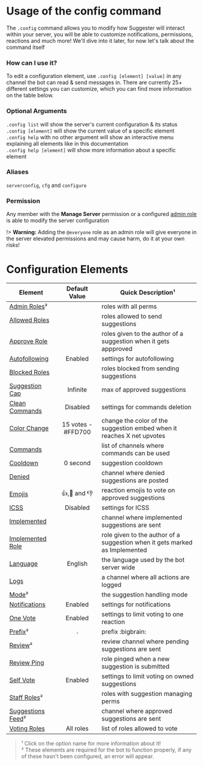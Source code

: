 # Usage of the config command

The `.config` command allows you to modify how Suggester will interact within your server, you will be able to customize notifications, permissions, reactions and much more! We'll dive into it later, for now let's talk about the command itself

### How can I use it?

To edit a configuration element, use `.config [element] [value]` in any channel the bot can read & send messages in. There are currently 25+ different settings you can customize, which you can find more information on the table below.

### Optional Arguments

`.config list` will show the server's current configuration & its status\
`.config [element]` will show the current value of a specific element\
`.config help` with no other argument will show an interactive menu explaining all elements like in this documentation\
`.config help [element]` will show more information about a specific element

### Aliases
`serverconfig`, `cfg` and `configure`

### Permission
Any member with the **Manage Server** permission or a configured [admin role](/config/adminroles.md) is able to modify the server configuration

!> **Warning:** Adding the `@everyone` role as an admin role will give everyone in the server elevated permissions and may cause harm, do it at your own risks!

# Configuration Elements

| Element                                       |  Default Value           |  Quick Description¹  |
|-----------------------------------------------|:------------------------:|------------------------------------------|
| [Admin Roles](/config/adminroles.md)²         |                          | roles with all perms |
| [Allowed Roles](/config/allowedroles.md)      |                          | roles allowed to send suggestions |
| [Approve Role](/config/approverole.md)        |                          | roles given to the author of a suggestion when it gets appproved |
| [Autofollowing](/config/autofollowing.md)     |        Enabled           | settings for autofollowing |
| [Blocked Roles](/config/blockedroles.md)      |                          | roles blocked from sending suggestions |
| [Suggestion Cap](/config/cap.md)              |       Infinite           | max of approved suggestions |
| [Clean Commands](/config/cleancommands.md)    |       Disabled           | settings for commands deletion |
| [Color Change](/config/colorchange.md)        |   15 votes - #FFD700     | change the color of the suggestion embed when it reaches X net upvotes |
| [Commands](/config/commands.md)               |                          | list of channels where commands can be used | 
| [Cooldown](/config/cooldown.md)               |      0 second            | suggestion cooldown |
| [Denied](/config/denied.md)                   |                          | channel where denied suggestions are posted |
| [Emojis](/config/emojis.md)                   |     👍,🤷 and 👎        | reaction emojis to vote on approved suggestions |
| [ICSS](/config/inchannelsuggestions.md)       |       Disabled           | settings for ICSS |
| [Implemented](/config/implemented.md)         |                          | channel where implemented suggestions are sent |
| [Implemented Role](/config/implementedrole.md)|                          | role given to the author of a suggestion when it gets marked as Implemented |
| [Language](/config/locale.md)                 |       English            | the language used by the bot server wide |
| [Logs](/config/logs.md)                       |                          | a channel where all actions are logged |
| [Mode](/config/mode.md)²                      |                          | the suggestion handling mode |
| [Notifications](/config/notify.md)            |       Enabled            | settings for notifications |
| [One Vote](/config/onevote.md)                |       Enabled            | settings to limit voting to one reaction |
| [Prefix](/config/prefix.md)²                  |        `.`               | prefix :bigbrain: |
| [Review](/config/review.md)²                  |                          | review channel where pending suggestions are sent |
| [Review Ping](/config/reviewping.md)            |                          | role pinged when a new suggestion is submitted |
| [Self Vote](/config/selfvote.md)              |       Enabled            | settings to limit voting on owned suggestions |
| [Staff Roles](/config/staffroles.md)²         |                          | roles with suggestion managing perms |
| [Suggestions Feed](/config/suggestions.md)²   |                          | channel where approved suggestions are sent |
| [Voting Roles](/config/voting.md)             |      All roles           | list of roles allowed to vote |

> ¹ Click on the option name for more information about it!\
² These elements are required for the bot to function properly, if any of these hasn't been configured, an error will appear.
